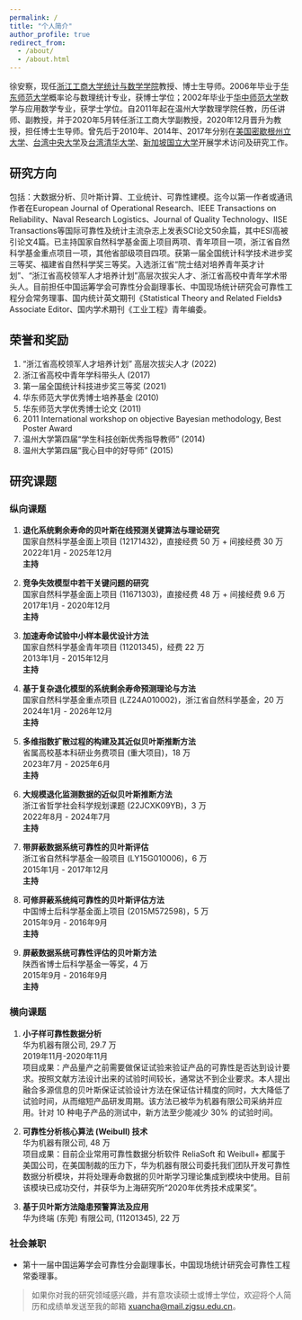 ```yaml
---
permalink: /
title: "个人简介"
author_profile: true
redirect_from: 
  - /about/
  - /about.html
---
```




徐安察，现任[浙江工商大学统计与数学学院](http://tjjy.zjgsu.edu.cn/)教授、博士生导师。2006年毕业于[华东师范大学](https://www.ecnu.edu.cn/)概率论与数理统计专业，获博士学位；2002年毕业于[华中师范大学](https://www.ccnu.edu.cn/)数学与应用数学专业，获学士学位。自2011年起在温州大学数理学院任教，历任讲师、副教授，并于2020年5月转任浙江工商大学副教授，2020年12月晋升为教授，担任博士生导师。曾先后于2010年、2014年、2017年分别在[美国密歇根州立大学](https://msu.edu/)、[台湾中央大学](https://www.ncu.edu.tw/tw/)及[台湾清华大学](https://www.nthu.edu.tw/)、[新加坡国立大学](https://nus.edu.sg/cn)开展学术访问及研究工作。

## 研究方向

包括：大数据分析、贝叶斯计算、工业统计、可靠性建模。迄今以第一作者或通讯作者在European Journal of Operational Research、IEEE Transactions on Reliability、Naval Research Logistics、Journal of Quality Technology、IISE Transactions等国际可靠性及统计主流杂志上发表SCI论文50余篇，其中ESI高被引论文4篇。已主持国家自然科学基金面上项目两项、青年项目一项，浙江省自然科学基金重点项目一项，其他省部级项目四项。获第一届全国统计科学技术进步奖三等奖、福建省自然科学奖三等奖。入选浙江省“院士结对培养青年英才计划”、“浙江省高校领军人才培养计划”高层次拔尖人才、浙江省高校中青年学术带头人。目前担任中国运筹学会可靠性分会副理事长、中国现场统计研究会可靠性工程分会常务理事、国内统计英文期刊《Statistical Theory and Related Fields》Associate Editor、国内学术期刊《工业工程》青年编委。

## 荣誉和奖励

1. “浙江省高校领军人才培养计划” 高层次拔尖人才 (2022)
2. 浙江省高校中青年学科带头人 (2017)
3. 第一届全国统计科技进步奖三等奖 (2021)
4. 华东师范大学优秀博士培养基金 (2010)
5. 华东师范大学优秀博士论文 (2011)
6. 2011 International workshop on objective Bayesian methodology, Best Poster Award
7. 温州大学第四届“学生科技创新优秀指导教师” (2014)
8. 温州大学第四届“我心目中的好导师” (2015)

## 研究课题

### 纵向课题

1. **退化系统剩余寿命的贝叶斯在线预测关键算法与理论研究**  
   国家自然科学基金面上项目 (12171432)，直接经费 50 万 + 间接经费 30 万  
   2022年1月 - 2025年12月  
   **主持**

2. **竞争失效模型中若干关键问题的研究**  
   国家自然科学基金面上项目 (11671303)，直接经费 48 万 + 间接经费 9.6 万  
   2017年1月 - 2020年12月  
   **主持**

3. **加速寿命试验中小样本最优设计方法**  
   国家自然科学基金青年项目 (11201345)，经费 22 万  
   2013年1月 - 2015年12月  
   **主持**

4. **基于复杂退化模型的系统剩余寿命预测理论与方法**  
   国家自然科学基金重点项目 (LZ24A010002)，浙江省自然科学基金，20 万  
   2024年1月 - 2026年12月  
   **主持**

5. **多维指数扩散过程的构建及其近似贝叶斯推断方法**  
   省属高校基本科研业务费项目 (重大项目)，18 万  
   2023年7月 - 2025年6月  
   **主持**

6. **大规模退化监测数据的近似贝叶斯推断方法**  
   浙江省哲学社会科学规划课题 (22JCXK09YB)，3 万  
   2022年8月 - 2024年7月  
   **主持**

7. **带屏蔽数据系统可靠性的贝叶斯评估**  
   浙江省自然科学基金一般项目 (LY15G010006)，6 万  
   2015年1月 - 2017年12月  
   **主持**

8. **可修屏蔽系统纯可靠性的贝叶斯评估方法**  
   中国博士后科学基金面上项目 (2015M572598)，5 万  
   2015年9月 - 2016年9月  
   **主持**

9. **屏蔽数据系统可靠性评估的贝叶斯方法**  
   陕西省博士后科学基金一等奖，4 万  
   2015年9月 - 2016年9月  
   **主持**

### 横向课题

1. **小子样可靠性数据分析**  
   华为机器有限公司, 29.7 万  
   2019年11月-2020年11月  
   项目成果：产品量产之前需要做保证试验来验证产品的可靠性是否达到设计要求。按照文献方法设计出来的试验时间较长，通常达不到企业要求。本人提出融合多源信息的贝叶斯保证试验设计方法在保证估计精度的同时，大大降低了试验时间，从而缩短产品研发周期。该方法已被华为机器有限公司采纳并应用。针对 10 种电子产品的测试中，新方法至少能减少 30% 的试验时间。

2. **可靠性分析核心算法 (Weibull) 技术**  
   华为机器有限公司, 48 万  
   项目成果：目前企业常用可靠性数据分析软件 ReliaSoft 和 Weibull+ 都属于美国公司，在美国制裁的压力下，华为机器有限公司委托我们团队开发可靠性数据分析模块，并将处理寿命数据的贝叶斯学习理论集成到模块中使用。目前该模块已成功交付，并获华为上海研究所“2020年优秀技术成果奖”。

3. **基于贝叶斯方法隐患预警算法及应用**  
   华为终端 (东莞) 有限公司, (11201345), 22 万  

### 社会兼职

- 第十一届中国运筹学会可靠性分会副理事长，中国现场统计研究会可靠性工程常委理事。


> 如果你对我的研究领域感兴趣，并有意攻读硕士或博士学位，欢迎将个人简历和成绩单发送至我的邮箱 <xuancha@mail.zjgsu.edu.cn>。







